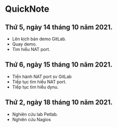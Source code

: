 # QuickNote

## Thứ 5, ngày 14 tháng 10 năm 2021.
- Lên kịch bản demo GitLab.
- Quay demo.
- Tìm hiểu NAT port.

## Thứ 6, ngày 15 tháng 10 năm 2021.
- Tiến hành NAT port sv GitLab
- Tiếp tục tìm hiểu NAT port.
- Tiếp tục tìm hiểu dynu.

## Thứ 2, ngày 18 tháng 10 năm 2021.
- Nghiên cứu lab Petlab.
- Nghiên cứu Nagios

